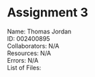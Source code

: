 # Assignment 3
Name: Thomas Jordan   
ID: 002400895   
Collaborators: N/A   
Resources: N/A   
Errors: N/A   
List of Files:
